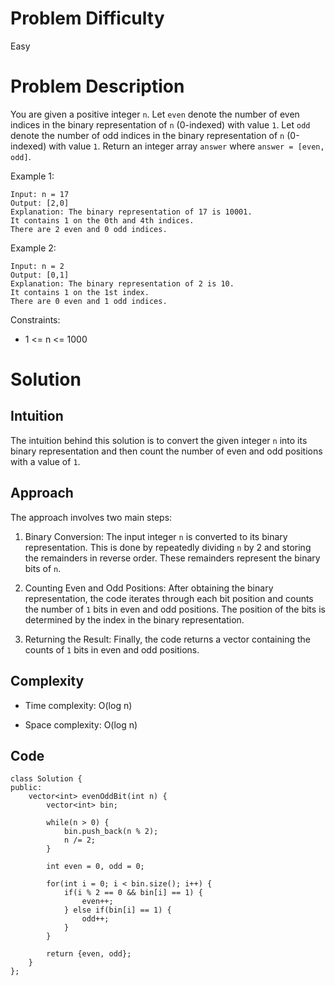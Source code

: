 # Problem Difficulty
Easy

# Problem Description
You are given a positive integer `n`.
Let `even` denote the number of even indices in the binary representation of `n` (0-indexed) with value `1`.
Let `odd` denote the number of odd indices in the binary representation of `n` (0-indexed) with value `1`.
Return an integer array `answer` where `answer = [even, odd]`.

Example 1:
```
Input: n = 17
Output: [2,0]
Explanation: The binary representation of 17 is 10001. 
It contains 1 on the 0th and 4th indices. 
There are 2 even and 0 odd indices.
```
Example 2:
```
Input: n = 2
Output: [0,1]
Explanation: The binary representation of 2 is 10.
It contains 1 on the 1st index. 
There are 0 even and 1 odd indices.
 ```

Constraints:
- 1 <= n <= 1000

# Solution
## Intuition
<!-- Describe your first thoughts on how to solve this problem. -->
The intuition behind this solution is to convert the given integer `n` into its binary representation and then count the number of even and odd positions with a value of `1`.

## Approach
<!-- Describe your approach to solving the problem. -->
The approach involves two main steps:

1. Binary Conversion:
The input integer `n` is converted to its binary representation. This is done by repeatedly dividing `n` by 2 and storing the remainders in reverse order. These remainders represent the binary bits of `n`.

2. Counting Even and Odd Positions:
After obtaining the binary representation, the code iterates through each bit position and counts the number of `1` bits in even and odd positions. The position of the bits is determined by the index in the binary representation.

3. Returning the Result:
Finally, the code returns a vector containing the counts of `1` bits in even and odd positions.
## Complexity
- Time complexity: O(log n)
<!-- Add your time complexity here, e.g. $$O(n)$$ -->

- Space complexity: O(log n)
<!-- Add your space complexity here, e.g. $$O(n)$$ -->

## Code
```
class Solution {
public:
    vector<int> evenOddBit(int n) {
        vector<int> bin;

        while(n > 0) {
            bin.push_back(n % 2);
            n /= 2;
        }

        int even = 0, odd = 0;

        for(int i = 0; i < bin.size(); i++) {
            if(i % 2 == 0 && bin[i] == 1) {
                even++;
            } else if(bin[i] == 1) {
                odd++;
            }
        }

        return {even, odd};
    }
};
```
